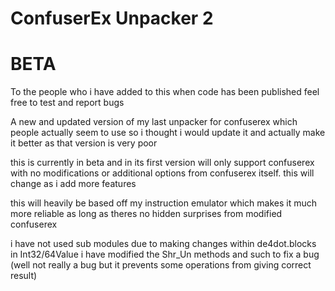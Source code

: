 # ConfuserEx Unpacker 2

# BETA

To the people who i have added to this when code has been published feel free to test and report bugs

A new and updated version of my last unpacker for confuserex which people actually seem to use so i thought i would update it and actually make it better as that version is very poor

this is currently in beta and in its first version will only support confuserex with no modifications or additional options from confuserex itself. this will change as i add more features

this will heavily be based off my instruction emulator which makes it much more reliable as long as theres no hidden surprises from modified confuserex

i have not used sub modules due to making changes within de4dot.blocks in Int32/64Value i have modified the Shr_Un methods and such to fix a bug (well not really a bug but it prevents some operations from giving correct result) 

